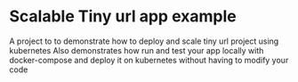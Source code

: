 # Scalable Tiny url app example
A project to to demonstrate how to deploy and scale tiny url project using kubernetes
Also demonstrates how run and test your app locally with docker-compose and deploy it on kubernetes without having to modify
your code


